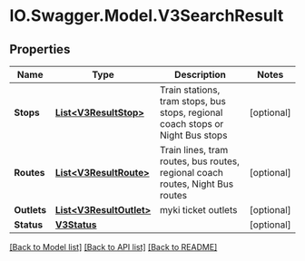 # IO.Swagger.Model.V3SearchResult
## Properties

Name | Type | Description | Notes
------------ | ------------- | ------------- | -------------
**Stops** | [**List&lt;V3ResultStop&gt;**](V3ResultStop.md) | Train stations, tram stops, bus stops, regional coach stops or Night Bus stops | [optional] 
**Routes** | [**List&lt;V3ResultRoute&gt;**](V3ResultRoute.md) | Train lines, tram routes, bus routes, regional coach routes, Night Bus routes | [optional] 
**Outlets** | [**List&lt;V3ResultOutlet&gt;**](V3ResultOutlet.md) | myki ticket outlets | [optional] 
**Status** | [**V3Status**](V3Status.md) |  | [optional] 

[[Back to Model list]](../README.md#documentation-for-models) [[Back to API list]](../README.md#documentation-for-api-endpoints) [[Back to README]](../README.md)


